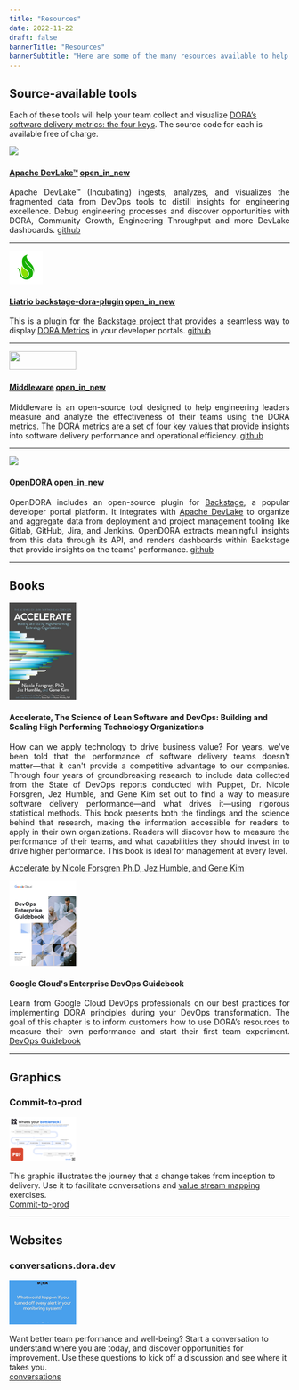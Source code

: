 ```yaml
---
title: "Resources"
date: 2022-11-22
draft: false
bannerTitle: "Resources"
bannerSubtitle: "Here are some of the many resources available to help you understand and apply DORA research in your organization."
---
```


## Source-available tools

Each of these tools will help your team collect and visualize <a href="/guides/dora-metrics-four-keys/">DORA’s software delivery metrics: the four keys</a>. The source code for each is available free of charge.

<section>
    <article>
    <a href="https://devlake.apache.org/" target="_blank">
        <img src="img/apache-devlake.png" width="60">
    </a>
    <aside>
    <h4 class="source-available-project"><a href="https://devlake.apache.org/" target="_blank">Apache DevLake&#8482;</a> <a class="google-material-icons" href="https://devlake.apache.org/" target="_blank" aria-label="Apache DevLake&#8482;'s website">open_in_new</a></h4>
    <p align="justify">Apache DevLake™ (Incubating) ingests, analyzes, and visualizes the fragmented data from DevOps tools to distill insights for engineering excellence. Debug engineering processes and discover opportunities with DORA, Community Growth, Engineering Throughput and more DevLake dashboards. <a class="google-material-icons source-available-repo" href="https://github.com/apache/incubator-devlake" target="_blank" aria-label="Apache DevLake&#8482;'s source code">github</a></p>
    </aside>
    </article>
</section>

-----

<section>
    <article>
    <a href="https://github.com/liatrio/backstage-dora-plugin" target="_blank">
        <img src="img/liatrio.png" width="60" height="60">
    </a>
    <aside>
    <h4 class="source-available-project"><a href="https://github.com/liatrio/backstage-dora-plugin" target="_blank">Liatrio backstage-dora-plugin</a> <a class="google-material-icons" href="https://github.com/liatrio/backstage-dora-plugin" target="_blank" aria-label="Liatrio backstage-dora-plugin's code repository">open_in_new</a></h4>
    <p align="justify">This is a plugin for the <a href="https://backstage.io/" target="_blank">Backstage project</a> that provides a seamless way to display <a href="/guides/dora-metrics-four-keys/">DORA Metrics</a> in your developer portals. <a class="google-material-icons source-available-repo" href="https://github.com/liatrio/backstage-dora-plugin"" target="_blank" aria-label="Liatrio backstage-dora-plugin's code repository">github</a></p>
    </aside>
    </article>
</section>

-----

<section>
    <article>
    <a href="https://github.com/middlewarehq/middleware" target="_blank">
        <img src="img/middleware-logo.png" width="120" height="33">
    </a>
    <aside>
    <h4 class="source-available-project"><a href="https://github.com/middlewarehq/middleware" target="_blank">Middleware</a> <a class="google-material-icons" href="https://github.com/middlewarehq/middleware" target="_blank" aria-label="Middleware's code repository">open_in_new</a></h4>
    <p align="justify">Middleware is an open-source tool designed to help engineering leaders measure and analyze the effectiveness of their teams using the DORA  metrics. The DORA metrics are a set of <a href="/guides/dora-metrics-four-keys/">four key values</a> that provide insights into software delivery performance and operational efficiency. <a class="google-material-icons source-available-repo" href="https://github.com/middlewarehq/middleware" target="_blank" aria-label="Middleware's source code">github</a></p>
    </aside>
    </article>
</section>

-----

<section>
    <article>
    <a href="https://github.com/DevoteamNL/opendora" target="_blank">
        <img src="img/devoteam-logo.png" width="60">
    </a>
    <aside>
    <h4 class="source-available-project"><a href="https://github.com/DevoteamNL/opendora" target="_blank">OpenDORA</a> <a class="google-material-icons" href="https://github.com/DevoteamNL/opendora"" target="_blank" aria-label="OpenDORA's code repository">open_in_new</a></h4>
    <p align="justify">OpenDORA includes an open-source plugin for <a href="https://backstage.io/" target="_blank">Backstage</a>, a popular developer portal platform. It integrates with <a href="https://devlake.apache.org/" target="_blank">Apache DevLake</a> to organize and aggregate data from deployment and project management tooling like Gitlab, GitHub, Jira, and Jenkins. OpenDORA extracts meaningful insights from this data through its API, and renders dashboards within Backstage that provide insights on the teams' performance. <a class="google-material-icons source-available-repo" href="https://github.com/DevoteamNL/opendora" target="_blank" aria-label="OpenDORA's source code">github</a></p>
    </aside>
    </article>
</section>

-----

## Books

<section>
    <article>
    <a href="https://www.google.com/books/edition/_/Kax-DwAAQBAJ?hl=en" target="_blank"><img src="img/accelerate.png"  width="120"></a>
    <aside>
    <h4> Accelerate, The Science of Lean Software and DevOps: Building and Scaling High Performing Technology Organizations </h4>
    <p align="justify">How can we apply technology to drive business value? For years, we've been told that the performance of software delivery teams doesn't matter―that it can't provide a competitive advantage to our companies. Through four years of groundbreaking research to include data collected from the State of DevOps reports conducted with Puppet, Dr. Nicole Forsgren, Jez Humble, and Gene Kim set out to find a way to measure software delivery performance―and what drives it―using rigorous statistical methods. This book presents both the findings and the science behind that research, making the information accessible for readers to apply in their own organizations. Readers will discover how to measure the performance of their teams, and what capabilities they should invest in to drive higher performance. This book is ideal for management at every level.</p>
    </aside>
    </article>
</section>

[Accelerate by Nicole Forsgren Ph.D, Jez Humble, and Gene Kim](https://www.google.com/books/edition/_/Kax-DwAAQBAJ?hl=en)


<section>
    <article>
    <a href="https://cloud.google.com/resources/dora-enterprise-guidebook" target="_blank" target="_blank"><img src="img/Enterprise-DevOps-Guidebook.png"  width="120"></a>
    <aside>
    <h4> Google Cloud's Enterprise DevOps Guidebook  </h4>
    <p align="justify">Learn from Google Cloud DevOps professionals on our best practices for implementing DORA principles during your DevOps transformation. The goal of this chapter is to inform customers how to use DORA’s resources to measure their own performance and start their first team experiment. <a href="https://cloud.google.com/resources/dora-enterprise-guidebook" target="_blank">DevOps Guidebook</a></p>
    </aside>
    </article>
</section>

-----
## Graphics

<grid class="border_none">
    <item>
        <h3>Commit-to-prod</h3>
        <content>
        <a href="img/dora-commit-to-prod.pdf" target="_blank"><img src="img/dora-commit-to-prod.png" style="max-width:120px;"></a>
        <p>
            This graphic illustrates the journey that a change takes from inception to delivery. Use it to facilitate conversations and <a href="/guides/value-stream-management/">value stream mapping</a> exercises.
            <br>
            <a href="img/dora-commit-to-prod.pdf" target="_blank">Commit-to-prod</a>
        </p>
        </content>
    </item>
</grid>

-----
## Websites

<grid class="border_none">
    <item>
        <h3>conversations.dora.dev</h3>
        <content>
        <a href="https://conversations.dora.dev/" target="_blank"><img src="img/conversations_thumb.png " style="max-width:120px;"></a>
        <p>
            Want better team performance and well-being? Start a conversation to understand where you are today, and discover opportunities for improvement. Use these questions to kick off a discussion and see where it takes you.
            <br>
            <a href="https://conversations.dora.dev/" target="_blank">conversations</a>
        </p>
        </content>
    </item>
</grid>